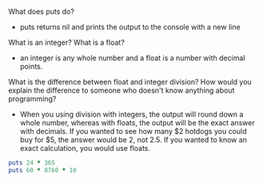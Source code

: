 What does puts do?
  - puts returns nil and prints the output to the console with a new line

What is an integer? What is a float?
  - an integer is any whole number and a float is a number with decimal points.

What is the difference between float and integer division? How would you explain the difference to someone who doesn't know anything about programming?
  - When you using division with integers, the output will round down a whole number, whereas with floats, the output will be the exact answer with decimals. If you wanted to see how many $2 hotdogs you could buy for $5, the answer would be 2, not 2.5. If you wanted to know an exact calculation, you would use floats.

```ruby
puts 24 * 365
puts 60 * 8760 * 10
```